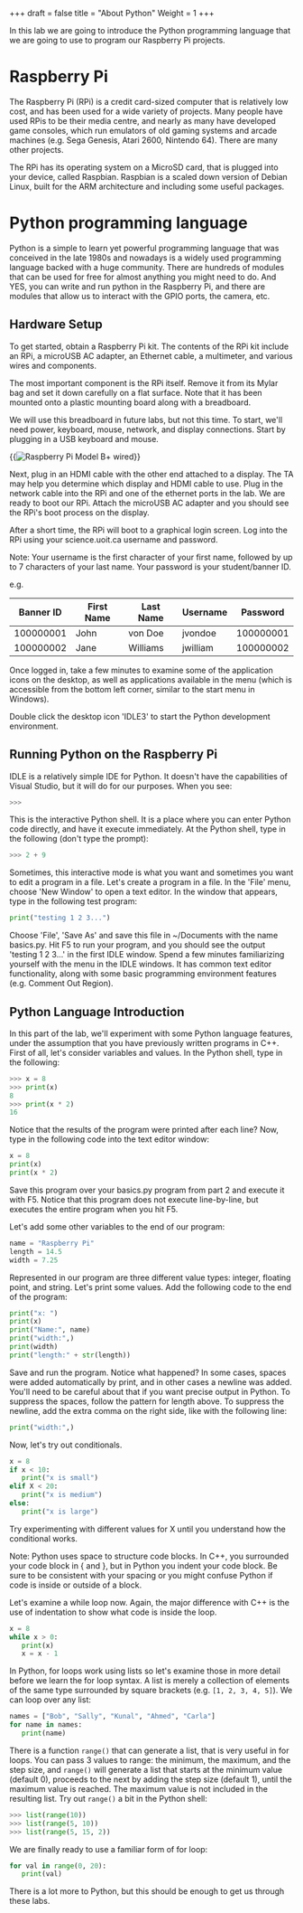 +++
draft = false
title = "About Python"
Weight = 1
+++

In this lab we are going to introduce the Python programming language that we are going to use to program our Raspberry Pi projects.

# Raspberry Pi
The Raspberry Pi (RPi) is a credit card-sized computer that is relatively low cost, and has been used for a wide variety of projects.  Many people have used RPis to be their media centre, and nearly as many have developed game consoles, which run emulators of old gaming systems and arcade machines (e.g. Sega Genesis, Atari 2600, Nintendo 64).  There are many other projects. 

The RPi has its operating system on a MicroSD card, that is plugged into your device, called Raspbian.  Raspbian is a scaled down version of Debian Linux, built for the ARM architecture and including some useful packages.

# Python programming language
Python is a simple to learn yet powerful programming language that was conceived in the late 1980s and nowadays is a widely used programming language backed with a huge community. There are hundreds of modules that can be used for free for almost anything you might need to do. And YES, you can write and run python in the Raspberry Pi, and there are modules that allow us to interact with the GPIO ports, the camera, etc.

## Hardware Setup
To get started, obtain a Raspberry Pi kit.  The contents of the RPi kit include an RPi, a microUSB AC adapter, an Ethernet cable, a multimeter, and various wires and components.

The most important component is the RPi itself.  Remove it from its Mylar bag and set it down carefully on a flat surface.  Note that it has been mounted onto a plastic mounting board along with a breadboard.

We will use this breadboard in future labs, but not this time.  To start, we'll need power, keyboard, mouse, network, and display connections.  Start by plugging in a USB keyboard and mouse.

{{<img src="/images/pi_wired.jpg" hidpi="/images/pi_wired@2x.jpg" alt="Raspberry Pi Model B+ wired" caption="Raspberry Pi Model B+ wired">}}

Next, plug in an HDMI cable with the other end attached to a display.  The TA may help you determine which display and HDMI cable to use.  Plug in the network cable into the RPi and one of the ethernet ports in the lab.  We are ready to boot our RPi.  Attach the microUSB AC adapter and you should see the RPi's boot process on the display.

After a short time, the RPi will boot to a graphical login screen.  Log into the RPi using your science.uoit.ca username and password.

Note:  Your username is the first character of your first name, followed by up to 7 characters of your last name.  Your password is your student/banner ID.

e.g.

Banner ID | First Name | Last Name | Username | Password
--------- | ---------- | --------- | -------- | --------
100000001 | John       | von Doe   | jvondoe  | 100000001
100000002 | Jane       | Williams  | jwilliam | 100000002

Once logged in, take a few minutes to examine some of the application icons on the desktop, as well as applications available in the menu (which is accessible from the bottom left corner, similar to the start menu in Windows).

Double click the desktop icon 'IDLE3' to start the Python development environment.

## Running Python on the Raspberry Pi
IDLE is a relatively simple IDE for Python.  It doesn't have the capabilities of Visual Studio, but it will do for our purposes.  When you see:

```python
>>> 
```

This is the interactive Python shell.  It is a place where you can enter Python code directly, and have it execute immediately.  At the Python shell, type in the following (don't type the prompt):

```python
>>> 2 + 9
```

Sometimes, this interactive mode is what you want and sometimes you want to edit a program in a file.  Let's create a program in a file.  In the 'File' menu, choose 'New Window' to open a text editor.  In the window that appears, type in the following test program:

```python
print("testing 1 2 3...")
```

Choose 'File', 'Save As' and save this file in ~/Documents with the name basics.py.  Hit F5 to run your program, and you should see the output 'testing 1 2 3...' in the first IDLE window.  Spend a few minutes familiarizing yourself with the menu in the IDLE windows.  It has common text editor functionality, along with some basic programming environment features (e.g. Comment Out Region).

## Python Language Introduction
In this part of the lab, we'll experiment with some Python language features, under the assumption that you have previously written programs in C++.  First of all, let's consider variables and values.  In the Python shell, type in the following:

```python
>>> x = 8
>>> print(x)
8
>>> print(x * 2)
16
```

Notice that the results of the program were printed after each line?  Now, type in the following code into the text editor window:

```python
x = 8
print(x)
print(x * 2)
```

Save this program over your basics.py program from part 2 and execute it with F5.  Notice that this program does not execute line-by-line, but executes the entire program when you hit F5.

Let's add some other variables to the end of our program:

```python
name = "Raspberry Pi"
length = 14.5
width = 7.25
```

Represented in our program are three different value types: integer, floating point, and string.  Let's print some values.  Add the following code to the end of the program:

```python
print("x: ")
print(x)
print("Name:", name)
print("width:",)
print(width)
print("length:" + str(length))
```

Save and run the program.  Notice what happened?  In some cases, spaces were added automatically by print, and in other cases a newline was added.  You'll need to be careful about that if you want precise output in Python.  To suppress the spaces, follow the pattern for length above.  To suppress the newline, add the extra comma on the right side, like with the following line:

```python
print("width:",)
```

Now, let's try out conditionals.

```python
x = 8
if x < 10:
   print("x is small")
elif X < 20:
   print("x is medium")
else:
   print("x is large")
```

Try experimenting with different values for X until you understand how the conditional works.

Note:  Python uses space to structure code blocks.  In C++, you surrounded your code block in { and }, but in Python you indent your code block.  Be sure to be consistent with your spacing or you might confuse Python if code is inside or outside of a block.

Let's examine a while loop now.  Again, the major difference with C++ is the use of indentation to show what code is inside the loop.

```python
x = 8
while x > 0:
   print(x)
   x = x - 1
```

In Python, for loops work using lists so let's examine those in more detail before we learn the for loop syntax.  A list is merely a collection of elements of the same type surrounded by square brackets (e.g. `[1, 2, 3, 4, 5]`).  We can loop over any list:

```python
names = ["Bob", "Sally", "Kunal", "Ahmed", "Carla"]
for name in names:
   print(name)
```

There is a function `range()` that can generate a list, that is very useful in for loops.  You can pass 3 values to range:  the minimum, the maximum, and the step size, and `range()` will generate a list that starts at the minimum value (default 0), proceeds to the next by adding the step size (default 1), until the maximum value is reached.  The maximum value is not included in the resulting list.  Try out `range()` a bit in the Python shell:
	
```python
>>> list(range(10))
>>> list(range(5, 10))
>>> list(range(5, 15, 2))
```

We are finally ready to use a familiar form of for loop:

```python
for val in range(0, 20):
   print(val)
```

There is a lot more to Python, but this should be enough to get us through these labs.
